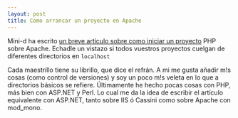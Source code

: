 ```yaml
---
layout: post
title: Como arrancar un proyecto en Apache
---
```


Mini-d ha escrito <a href="http://www.minid.net/archivos/categorias/trucos/el_comienzo.php">un breve artículo sobre como iniciar un proyecto</a> PHP sobre Apache. Echadle un vistazo si todos vuestros proyectos cuelgan de diferentes directorios en <code>localhost</code>

Cada maestrillo tiene su librillo, que dice el refrán. A mi me gusta añadir m!s cosas (como control de versiones) y soy un poco m!s veleta en lo que a directorios básicos se refiere. Últimamente he hecho pocas cosas con PHP, más bien con ASP.NET y Perl. Lo cual me da la idea de escribir el artículo equivalente con ASP.NET, tanto sobre IIS ó Cassini como sobre Apache con mod_mono.
